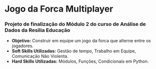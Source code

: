 # Jogo da Forca Multiplayer 
### Projeto de finalização do Módulo 2 do curso de Análise de Dados da Resilia Educação
*  **Objetivo:** Construir em equipe um jogo da forca que alterne entre os jogadores.
*  **Soft Skills Utilizadas:** Gestão de tempo, Trabalho em Equipe, Comunicação Não Violenta.
*  **Hard Skills Utilizadas:** Módulos, Funções, Condicionais em Python.
